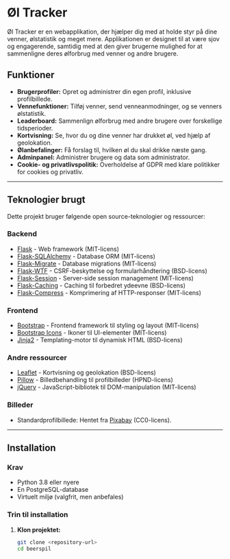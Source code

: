 # Øl Tracker

Øl Tracker er en webapplikation, der hjælper dig med at holde styr på dine venner, ølstatistik og meget mere. Applikationen er designet til at være sjov og engagerende, samtidig med at den giver brugerne mulighed for at sammenligne deres ølforbrug med venner og andre brugere.

## Funktioner
- **Brugerprofiler:** Opret og administrer din egen profil, inklusive profilbillede.
- **Vennefunktioner:** Tilføj venner, send venneanmodninger, og se venners ølstatistik.
- **Leaderboard:** Sammenlign ølforbrug med andre brugere over forskellige tidsperioder.
- **Kortvisning:** Se, hvor du og dine venner har drukket øl, ved hjælp af geolokation.
- **Ølanbefalinger:** Få forslag til, hvilken øl du skal drikke næste gang.
- **Adminpanel:** Administrer brugere og data som administrator.
- **Cookie- og privatlivspolitik:** Overholdelse af GDPR med klare politikker for cookies og privatliv.

---

## Teknologier brugt
Dette projekt bruger følgende open source-teknologier og ressourcer:

### **Backend**
- [Flask](https://flask.palletsprojects.com/) - Web framework (MIT-licens)
- [Flask-SQLAlchemy](https://flask-sqlalchemy.palletsprojects.com/) - Database ORM (MIT-licens)
- [Flask-Migrate](https://flask-migrate.readthedocs.io/) - Database migrations (MIT-licens)
- [Flask-WTF](https://flask-wtf.readthedocs.io/) - CSRF-beskyttelse og formularhåndtering (BSD-licens)
- [Flask-Session](https://pythonhosted.org/Flask-Session/) - Server-side session management (MIT-licens)
- [Flask-Caching](https://flask-caching.readthedocs.io/) - Caching til forbedret ydeevne (BSD-licens)
- [Flask-Compress](https://flask-compress.readthedocs.io/) - Komprimering af HTTP-responser (MIT-licens)

### **Frontend**
- [Bootstrap](https://getbootstrap.com/) - Frontend framework til styling og layout (MIT-licens)
- [Bootstrap Icons](https://icons.getbootstrap.com/) - Ikoner til UI-elementer (MIT-licens)
- [Jinja2](https://jinja.palletsprojects.com/) - Templating-motor til dynamisk HTML (BSD-licens)

### **Andre ressourcer**
- [Leaflet](https://leafletjs.com/) - Kortvisning og geolokation (BSD-licens)
- [Pillow](https://python-pillow.org/) - Billedbehandling til profilbilleder (HPND-licens)
- [jQuery](https://jquery.com/) - JavaScript-bibliotek til DOM-manipulation (MIT-licens)

### **Billeder**
- Standardprofilbillede: Hentet fra [Pixabay](https://pixabay.com/) (CC0-licens).

---

## Installation

### **Krav**
- Python 3.8 eller nyere
- En PostgreSQL-database
- Virtuelt miljø (valgfrit, men anbefales)

### **Trin til installation**
1. **Klon projektet:**
   ```bash
   git clone <repository-url>
   cd beerspil